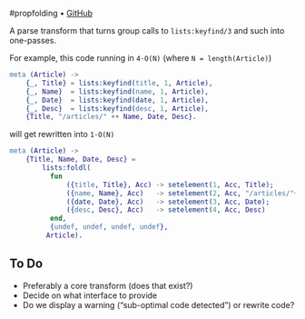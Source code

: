 #propfolding • [GitHub](//github.com/fenollp/propfolding)

A parse transform that turns group calls to `lists:keyfind/3` and such into one-passes.

For example, this code running in `4·O(N)` (where `N = length(Article)`)

```erlang
meta (Article) ->
    {_, Title} = lists:keyfind(title, 1, Article),
    {_, Name}  = lists:keyfind(name, 1, Article),
    {_, Date}  = lists:keyfind(date, 1, Article),
    {_, Desc}  = lists:keyfind(desc, 1, Article),
    {Title, "/articles/" ++ Name, Date, Desc}.
```

will get rewritten into `1·O(N)`

```erlang
meta (Article) ->
    {Title, Name, Date, Desc} =
        lists:foldl(
          fun
              ({title, Title}, Acc) -> setelement(1, Acc, Title);
              ({name, Name}, Acc)   -> setelement(2, Acc, "/articles/"++Name);
              ({date, Date}, Acc)   -> setelement(3, Acc, Date);
              ({desc, Desc}, Acc)   -> setelement(4, Acc, Desc)
          end,
          {undef, undef, undef, undef},
         Article).
```

<!-- https://gist.github.com/fenollp/11190937 -->
<!-- ```erlang -->
<!-- get (Doc) -> -->
<!--     {Stars, AreaID, CheckinDate, HotelID, Rooms} = -->
<!--         lists:foldl( -->
<!--           fun -->
<!--               ({<<"stars">>, Stars},             Acc) -> setelement(1, Acc, Stars); -->
<!--               ({<<"areaID">>, AreaID},           Acc) -> setelement(2, Acc, AreaID); -->
<!--               ({<<"checkinDate">>, <<Year:4, $-, Month:2, $-, Day:2>>}, Acc) -> -->
<!--                   setelement(3, Acc, binary_to_integer(<<Year/binary, Month/binary, Day/binary>>)); -->
<!--               ({<<"hotelID">>, HotelID},         Acc) -> setelement(4, Acc, HotelID); -->
<!--               ({<<"rooms">>, Rooms},             Acc) -> setelement(5, Acc, Rooms) -->
<!--           end, -->
<!--           {undef, undef, undef, undef, undef}, -->
<!--           Doc), -->
<!--     %% blablabla -->
<!--     ok. -->
<!-- ``` -->


## To Do

* Preferably a core transform (does that exist?)
* Decide on what interface to provide
* Do we display a warning (“sub-optimal code detected”) or rewrite code?

